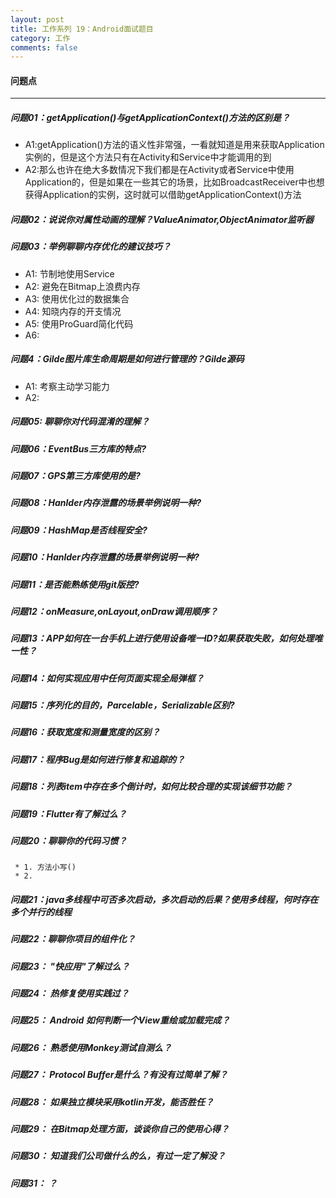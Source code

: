 ```yaml
---
layout: post
title: 工作系列 19：Android面试题目
category: 工作
comments: false
---
```


#### 问题点
---

##### 问题01：getApplication()与getApplicationContext()方法的区别是？
	
* A1:getApplication()方法的语义性非常强，一看就知道是用来获取Application实例的，但是这个方法只有在Activity和Service中才能调用的到
* A2:那么也许在绝大多数情况下我们都是在Activity或者Service中使用Application的，但是如果在一些其它的场景，比如BroadcastReceiver中也想获得Application的实例，这时就可以借助getApplicationContext()方法
	
##### 问题02：说说你对属性动画的理解？ValueAnimator,ObjectAnimator监听器

##### 问题03：举例聊聊内存优化的建议技巧？

* A1: 节制地使用Service
* A2: 避免在Bitmap上浪费内存
* A3: 使用优化过的数据集合
* A4: 知晓内存的开支情况
* A5: 使用ProGuard简化代码
* A6:
 
##### 问题4：Gilde图片库生命周期是如何进行管理的？Gilde源码

* A1: 考察主动学习能力
* A2: 

##### 问题05: 聊聊你对代码混淆的理解？

##### 问题06：EventBus三方库的特点?

##### 问题07：GPS第三方库使用的是?

##### 问题08：Hanlder内存泄露的场景举例说明一种?

##### 问题09：HashMap是否线程安全?

##### 问题10：Hanlder内存泄露的场景举例说明一种?

##### 问题11：是否能熟练使用git版控?

##### 问题12：onMeasure,onLayout,onDraw调用顺序？

##### 问题13：APP如何在一台手机上进行使用设备唯一ID?如果获取失败，如何处理唯一性？

##### 问题14：如何实现应用中任何页面实现全局弹框？

##### 问题15：序列化的目的，Parcelable，Serializable区别?

##### 问题16：获取宽度和测量宽度的区别？

##### 问题17：程序Bug是如何进行修复和追踪的？

##### 问题18：列表item中存在多个倒计时，如何比较合理的实现该细节功能？

##### 问题19：Flutter有了解过么？

##### 问题20：聊聊你的代码习惯？
     
     * 1. 方法小写()
     * 2. 

##### 问题21：java多线程中可否多次启动，多次启动的后果？使用多线程，何时存在多个并行的线程

##### 问题22：聊聊你项目的组件化？

##### 问题23： "快应用"了解过么？

##### 问题24： 热修复使用实践过？

##### 问题25： Android 如何判断一个View重绘或加载完成？

##### 问题26： 熟悉使用Monkey测试自测么？

##### 问题27： Protocol Buffer是什么？有没有过简单了解？

##### 问题28： 如果独立模块采用kotlin开发，能否胜任？

##### 问题29： 在Bitmap处理方面，谈谈你自己的使用心得？

##### 问题30： 知道我们公司做什么的么，有过一定了解没？

##### 问题31： ？













 

